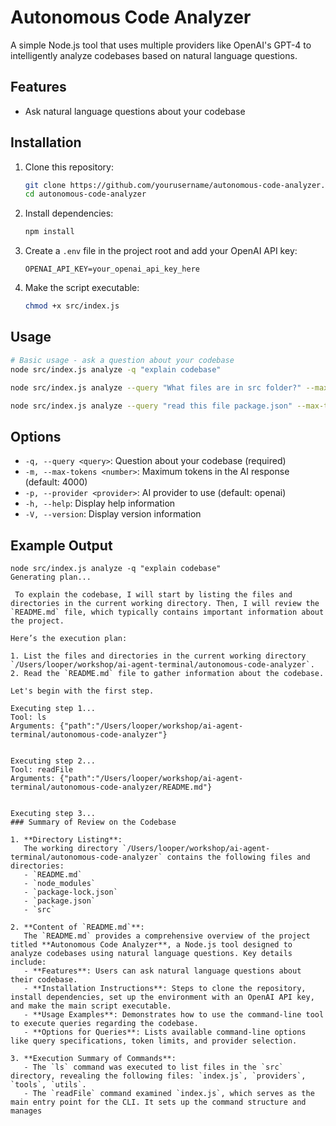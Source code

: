 # Autonomous Code Analyzer

A simple Node.js tool that uses multiple providers like OpenAI's GPT-4 to intelligently analyze codebases based on natural language questions.

## Features

- Ask natural language questions about your codebase

## Installation

1. Clone this repository:
   ```bash
   git clone https://github.com/yourusername/autonomous-code-analyzer.git
   cd autonomous-code-analyzer
   ```

2. Install dependencies:
   ```bash
   npm install
   ```

3. Create a `.env` file in the project root and add your OpenAI API key:
   ```
   OPENAI_API_KEY=your_openai_api_key_here
   ```

4. Make the script executable:
   ```bash
   chmod +x src/index.js
   ```

## Usage

```bash
# Basic usage - ask a question about your codebase
node src/index.js analyze -q "explain codebase"

node src/index.js analyze --query "What files are in src folder?" --max-tokens 2000 --provider openai

node src/index.js analyze --query "read this file package.json" --max-tokens 2000
```

## Options
- `-q, --query <query>`: Question about your codebase (required)
- `-m, --max-tokens <number>`: Maximum tokens in the AI response (default: 4000)
- `-p, --provider <provider>`: AI provider to use (default: openai)
- `-h, --help`: Display help information
- `-V, --version`: Display version information

## Example Output

```
node src/index.js analyze -q "explain codebase"
Generating plan...

 To explain the codebase, I will start by listing the files and directories in the current working directory. Then, I will review the `README.md` file, which typically contains important information about the project. 

Here’s the execution plan:

1. List the files and directories in the current working directory `/Users/looper/workshop/ai-agent-terminal/autonomous-code-analyzer`.
2. Read the `README.md` file to gather information about the codebase.

Let's begin with the first step.

Executing step 1...
Tool: ls
Arguments: {"path":"/Users/looper/workshop/ai-agent-terminal/autonomous-code-analyzer"}


Executing step 2...
Tool: readFile
Arguments: {"path":"/Users/looper/workshop/ai-agent-terminal/autonomous-code-analyzer/README.md"}


Executing step 3...
### Summary of Review on the Codebase

1. **Directory Listing**:
   The working directory `/Users/looper/workshop/ai-agent-terminal/autonomous-code-analyzer` contains the following files and directories:
   - `README.md`
   - `node_modules`
   - `package-lock.json`
   - `package.json`
   - `src`

2. **Content of `README.md`**:
   The `README.md` provides a comprehensive overview of the project titled **Autonomous Code Analyzer**, a Node.js tool designed to analyze codebases using natural language questions. Key details include:
   - **Features**: Users can ask natural language questions about their codebase.
   - **Installation Instructions**: Steps to clone the repository, install dependencies, set up the environment with an OpenAI API key, and make the main script executable.
   - **Usage Examples**: Demonstrates how to use the command-line tool to execute queries regarding the codebase.
   - **Options for Queries**: Lists available command-line options like query specifications, token limits, and provider selection.

3. **Execution Summary of Commands**:
   - The `ls` command was executed to list files in the `src` directory, revealing the following files: `index.js`, `providers`, `tools`, `utils`.
   - The `readFile` command examined `index.js`, which serves as the main entry point for the CLI. It sets up the command structure and manages
```
